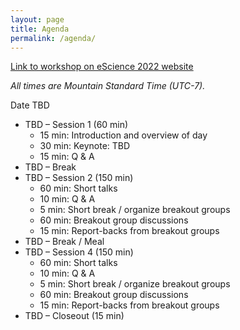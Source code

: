 ```yaml
---
layout: page
title: Agenda
permalink: /agenda/
---
```


[Link to workshop on eScience 2022 website](https://www.escience-conference.org/2022/workshops)

*All times are Mountain Standard Time (UTC-7).*

Date TBD

- TBD – Session 1 (60 min)
    - 15 min: Introduction and overview of day
    - 30 min: Keynote: TBD
    - 15 min: Q & A
- TBD – Break
- TBD – Session 2 (150 min)
    - 60 min: Short talks
    - 10 min: Q & A
    - 5 min: Short break / organize breakout groups
    - 60 min: Breakout group discussions
    - 15 min: Report-backs from breakout groups
- TBD – Break / Meal
- TBD – Session 4 (150 min)
    - 60 min: Short talks
    - 10 min: Q & A
    - 5 min: Short break / organize breakout groups
    - 60 min: Breakout group discussions
    - 15 min: Report-backs from breakout groups
- TBD – Closeout (15 min)
